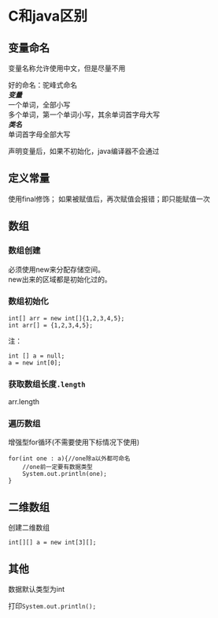 # C和java区别

## 变量命名
变量名称允许使用中文，但是尽量不用<br>

好的命名：驼峰式命名<br>
***变量***<br>
一个单词，全部小写<br>
多个单词，第一个单词小写，其余单词首字母大写<br>
***类名***<br>
单词首字母全部大写

声明变量后，如果不初始化，java编译器不会通过

## 定义常量
使用final修饰；
如果被赋值后，再次赋值会报错；即只能赋值一次

## 数组
### 数组创建
必须使用new来分配存储空间。<br>
new出来的区域都是初始化过的。

### 数组初始化
```
int[] arr = new int[]{1,2,3,4,5};
int arr[] = {1,2,3,4,5};
```
注：
```
int [] a = null;
a = new int[0];
```

### 获取数组长度`.length`

arr.length

### 遍历数组
增强型for循环(不需要使用下标情况下使用)
```
for(int one : a){//one除a以外都可命名
    //one前一定要有数据类型
    System.out.println(one);
}
```

## 二维数组
创建二维数组
```
int[][] a = new int[3][];
```

## 其他

数据默认类型为int

打印`System.out.println();`
